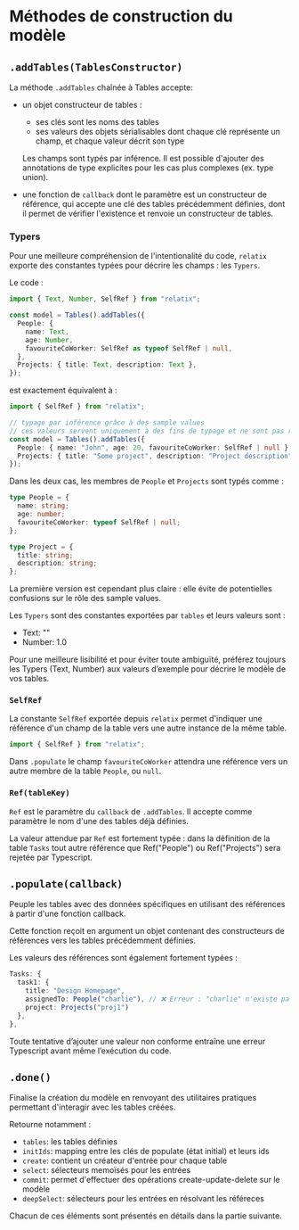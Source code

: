 # Méthodes de construction du modèle

## `.addTables(TablesConstructor)`

La méthode `.addTables` chaînée à Tables accepte:

- un objet constructeur de tables :

  - ses clés sont les noms des tables
  - ses valeurs des objets sérialisables dont chaque clé représente un champ, et chaque valeur décrit son type

  Les champs sont typés par inférence. Il est possible d'ajouter des annotations de type explicites pour les cas plus complexes (ex. type union).

- une fonction de `callback` dont le paramètre est un constructeur de référence, qui accepte une clé des tables précédemment définies, dont il permet de vérifier l'existence et renvoie un constructeur de tables.

### Typers

Pour une meilleure compréhension de l'intentionalité du code, `relatix` exporte des constantes typées pour décrire les champs : les `Typers`.

Le code :

```typescript
import { Text, Number, SelfRef } from "relatix";

const model = Tables().addTables({
  People: {
    name: Text,
    age: Number,
    favouriteCoWorker: SelfRef as typeof SelfRef | null,
  },
  Projects: { title: Text, description: Text },
});
```

est exactement équivalent à :

```typescript
import { SelfRef } from "relatix";

// typage par inférence grâce à des sample values
// ces valeurs servent uniquement à des fins de typage et ne sont pas réutilisées
const model = Tables().addTables({
  People: { name: "John", age: 20, favouriteCoWorker: SelfRef | null },
  Projects: { title: "Some project", description: "Project description" },
});
```

Dans les deux cas, les membres de `People` et `Projects` sont typés comme :

```typescript
type People = {
  name: string;
  age: number;
  favouriteCoWorker: typeof SelfRef | null;
};

type Project = {
  title: string;
  description: string;
};
```

La première version est cependant plus claire : elle évite de potentielles confusions sur le rôle des sample values.

Les `Typers` sont des constantes exportées par `tables` et leurs valeurs sont :

- Text: ""
- Number: 1.0

Pour une meilleure lisibilité et pour éviter toute ambiguïté, préférez toujours les Typers (Text, Number) aux valeurs d’exemple pour décrire le modèle de vos tables.

### `SelfRef`

La constante `SelfRef` exportée depuis `relatix` permet d'indiquer une référence d'un champ de la table vers une autre instance de la même table.

```typescript
import { SelfRef } from "relatix";
```

Dans `.populate` le champ `favouriteCoWorker` attendra une référence vers un autre membre de la table `People`, ou `null`.

### `Ref(tableKey)`

`Ref` est le paramètre du `callback` de `.addTables`. Il accepte comme paramètre le nom d'une des tables déjà définies.

La valeur attendue par `Ref` est fortement typée : dans la définition de la table `Tasks` tout autre référence que Ref("People") ou Ref("Projects") sera rejetée par Typescript.

## `.populate(callback)`

Peuple les tables avec des données spécifiques en utilisant des références à partir d'une fonction callback.

Cette fonction reçoit en argument un objet contenant des constructeurs de références vers les tables précédemment définies.

Les valeurs des références sont également fortement typées :

```typescript
Tasks: {
  task1: {
    title: "Design Homepage",
    assignedTo: People("charlie"), // ❌ Erreur : "charlie" n'existe pas dans People
    project: Projects("proj1")
  },
},
```

Toute tentative d’ajouter une valeur non conforme entraîne une erreur Typescript avant même l’exécution du code.

## `.done()`

Finalise la création du modèle en renvoyant des utilitaires pratiques permettant d'interagir avec les tables créées.

Retourne notamment :

- `tables`: les tables définies
- `initIds`: mapping entre les clés de populate (état initial) et leurs ids
- `create`: contient un créateur d'entrée pour chaque table
- `select`: sélecteurs memoïsés pour les entrées
- `commit`: permet d'effectuer des opérations create-update-delete sur le modèle
- `deepSelect`: sélecteurs pour les entrées en résolvant les référeces

Chacun de ces éléments sont présentés en détails dans la partie suivante.
